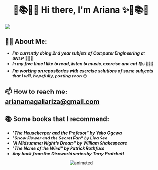   # <h1 align="center"> 🧮📚✨🍒  Hi there, I'm Ariana ✨🍒📚🧮 </h1>

<picture>
  <img src="https://images8.alphacoders.com/999/999765.jpg"> 
</picture>

## 👩🏻 About Me:

-  ***I'm currently doing 2nd year subjets of Computer Engineering at UNLP*** 👩🏻‍💻
-  ***In my free time I like to read, listen to music, exercise and eat*** 📚🎶🏃‍♀️🥪
-  ***I'm working on repositories with exercise solutions of some subjects that I will, hopefully, posting soon*** 😉  
  
## 📫 How to reach me: arianamagaliariza@gmail.com  
  
## 📚 Some books that I recommend:
-  ***"The Housekeeper and the Profesor" by Yoko Ogawa***
-  ***"Snow Flower and the Secret Fan" by Lisa See***
-  ***"A Midsummer Night's Dream" by William Shakespeare***
-  ***"The Name of the Wind" by Patrick Rothfuss***
-  ***Any book from the Discworld series by Terry Pratchett***

  <p align="center">
  <img src="https://media3.giphy.com/media/v1.Y2lkPTc5MGI3NjExb3B0ZXlqeHd5YnZwOHRyMDRkYjU2bjVreG1ndWEyenM4dDMzYTM1ZiZlcD12MV9pbnRlcm5hbF9naWZfYnlfaWQmY3Q9Zw/1n8aCVo4RsN3kXLQ4B/giphy.gif" alt="animated" />
  </p>
<!--
**ArianaMagaliAriza/ArianaMagaliAriza** is a ✨ _special_ ✨ repository because its `README.md` (this file) appears on your GitHub profile.

Here are some ideas to get you started:
https://i.pinimg.com/originals/d2/a1/7d/d2a17d2bb2628f844036cd01524c8243.jpg
- 🔭 I’m currently working on ...
- 🌱 I’m currently learning ...
- 👯 I’m looking to collaborate on ...
- 🤔 I’m looking for help with ...
- 💬 Ask me about ...
- 📫 How to reach me: ...
- 😄 Pronouns: ...
- ⚡ Fun fact: ...
-->
